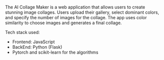 The AI Collage Maker is a web application that allows users to create stunning image collages. Users upload their
gallery, select dominant colors, and specify the number of images for the collage. The app uses color similarity to
choose images and generates a final collage.

Tech stack used:
 - Frontend: JavaScript
 - BackEnd: Python (Flask)
 - Pytorch and scikit-learn for the algorithms